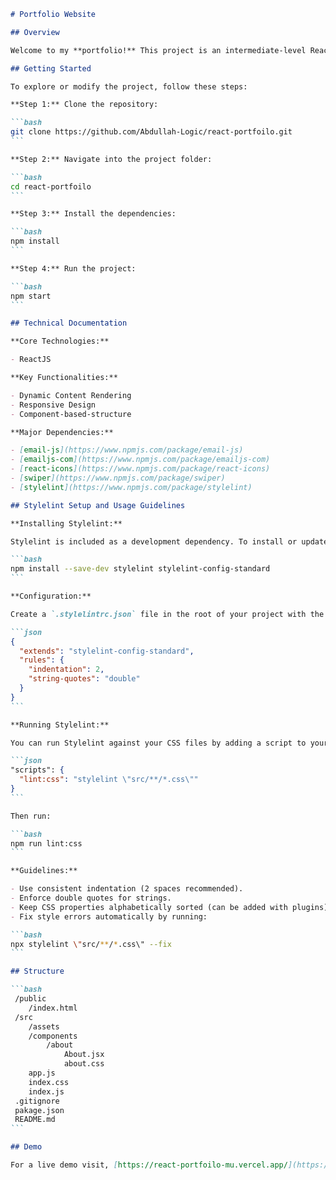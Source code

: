 ````markdown
# Portfolio Website

## Overview

Welcome to my **portfolio!** This project is an intermediate-level React application built using (create-react-app). It serves as a showcase of my skills, projects, and experience, featuring a clean, component-based architecture. The site is fully interactive and responsive, handling various user interactions and clicks, and includes an integrated EmailJS-powered contact form for seamless communication.

## Getting Started

To explore or modify the project, follow these steps:

**Step 1:** Clone the repository:

```bash
git clone https://github.com/Abdullah-Logic/react-portfoilo.git
```

**Step 2:** Navigate into the project folder:

```bash
cd react-portfoilo
```

**Step 3:** Install the dependencies:

```bash
npm install
```

**Step 4:** Run the project:

```bash
npm start
```

## Technical Documentation

**Core Technologies:**

- ReactJS

**Key Functionalities:**

- Dynamic Content Rendering
- Responsive Design
- Component-based-structure

**Major Dependencies:**

- [email-js](https://www.npmjs.com/package/email-js)
- [emailjs-com](https://www.npmjs.com/package/emailjs-com)
- [react-icons](https://www.npmjs.com/package/react-icons)
- [swiper](https://www.npmjs.com/package/swiper)
- [stylelint](https://www.npmjs.com/package/stylelint)

## Stylelint Setup and Usage Guidelines

**Installing Stylelint:**

Stylelint is included as a development dependency. To install or update it, run:

```bash
npm install --save-dev stylelint stylelint-config-standard
```

**Configuration:**

Create a `.stylelintrc.json` file in the root of your project with the following recommended configuration:

```json
{
  "extends": "stylelint-config-standard",
  "rules": {
    "indentation": 2,
    "string-quotes": "double"
  }
}
```

**Running Stylelint:**

You can run Stylelint against your CSS files by adding a script to your `package.json`:

```json
"scripts": {
  "lint:css": "stylelint \"src/**/*.css\""
}
```

Then run:

```bash
npm run lint:css
```

**Guidelines:**

- Use consistent indentation (2 spaces recommended).
- Enforce double quotes for strings.
- Keep CSS properties alphabetically sorted (can be added with plugins).
- Fix style errors automatically by running:

```bash
npx stylelint \"src/**/*.css\" --fix
```

## Structure

```bash
 /public
    /index.html
 /src
    /assets
    /components
        /about
            About.jsx
            about.css
    app.js
    index.css
    index.js
 .gitignore
 pakage.json
 README.md
```

## Demo

For a live demo visit, [https://react-portfoilo-mu.vercel.app/](https://react-portfoilo-mu.vercel.app/)
````
